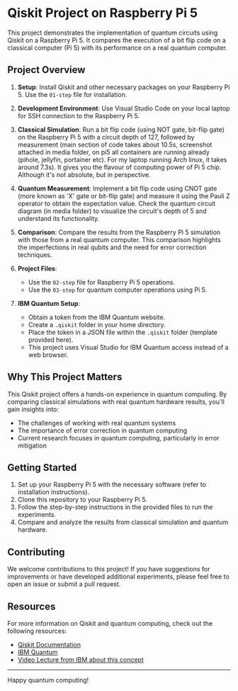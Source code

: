 # Qiskit Project on Raspberry Pi 5

This project demonstrates the implementation of quantum circuits using Qiskit on a Raspberry Pi 5. It compares the execution of a bit flip code on a classical computer (Pi 5) with its performance on a real quantum computer.

## Project Overview

1. **Setup**: Install Qiskit and other necessary packages on your Raspberry Pi 5. Use the  `01-step` file for installation.

2. **Development Environment**: Use Visual Studio Code on your local laptop for SSH connection to the Raspberry Pi 5.

3. **Classical Simulation**: Run a bit flip code (using NOT gate, bit-flip gate) on the Raspberry Pi 5 with a circuit depth of 127, followed by measurement (main section of code takes about 10.5s, screenshot attached in media folder, on pi5 all containers are running already (pihole, jellyfin, portainer etc). For my laptop running Arch linux, it takes around 7.3s). It gives you the flavour of computing power of Pi 5 chip. Although it's not absolute, but in perspective.

4. **Quantum Measurement**: Implement a bit flip code using CNOT gate (more known as 'X' gate or bit-flip gate) and measure it using the Pauli Z operator to obtain the <Z> expectation value. Check the quantum circuit diagram (in media folder) to visualize the circuit's depth of 5 and understand its functionality.

5. **Comparison**: Compare the results from the Raspberry Pi 5 simulation with those from a real quantum computer. This comparison highlights the imperfections in real qubits and the need for error correction techniques.

6. **Project Files**: 
   - Use the `02-step` file for Raspberry Pi 5 operations.
   - Use the `03-step` for quantum computer operations using Pi 5.

7. **IBM Quantum Setup**:
   - Obtain a token from the IBM Quantum website.
   - Create a `.qiskit` folder in your home directory.
   - Place the token in a JSON file within the `.qiskit` folder (template provided here).
   - This project uses Visual Studio for IBM Quantum access instead of a web browser.

## Why This Project Matters

This Qiskit project offers a hands-on experience in quantum computing. By comparing classical simulations with real quantum hardware results, you'll gain insights into:

- The challenges of working with real quantum systems
- The importance of error correction in quantum computing
- Current research focuses in quantum computing, particularly in error mitigation

## Getting Started

1. Set up your Raspberry Pi 5 with the necessary software (refer to installation instructions).
2. Clone this repository to your Raspberry Pi 5.
3. Follow the step-by-step instructions in the provided files to run the experiments.
4. Compare and analyze the results from classical simulation and quantum hardware.

## Contributing

We welcome contributions to this project! If you have suggestions for improvements or have developed additional experiments, please feel free to open an issue or submit a pull request.

## Resources

For more information on Qiskit and quantum computing, check out the following resources:

- [Qiskit Documentation](https://qiskit.org/documentation/)
- [IBM Quantum](https://quantum-computing.ibm.com/)
- [Video Lecture from IBM about this concept](https://www.youtube.com/watch?v=3Ka11boCm1M&t=724s)

---

Happy quantum computing!
